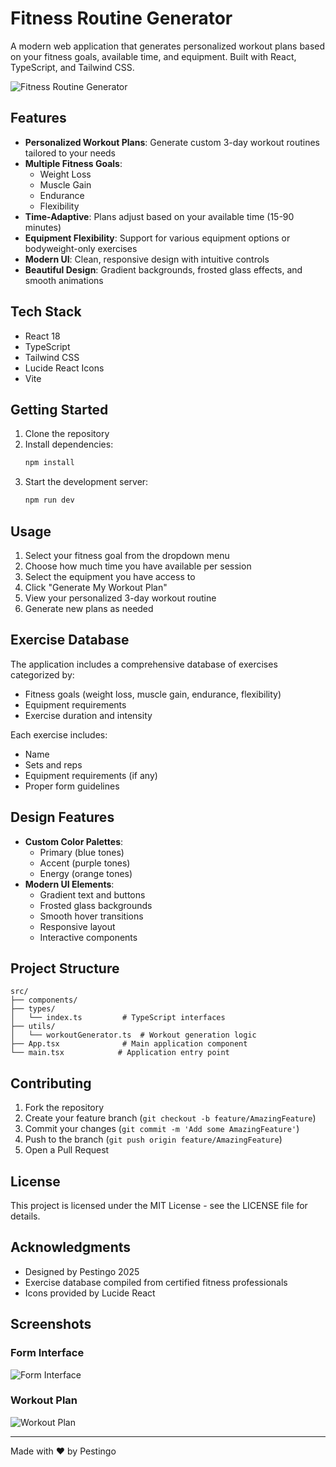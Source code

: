 # Fitness Routine Generator

A modern web application that generates personalized workout plans based on your fitness goals, available time, and equipment. Built with React, TypeScript, and Tailwind CSS.

![Fitness Routine Generator](https://images.unsplash.com/photo-1517836357463-d25dfeac3438?auto=format&fit=crop&q=80&w=1200)

## Features

- **Personalized Workout Plans**: Generate custom 3-day workout routines tailored to your needs
- **Multiple Fitness Goals**: 
  - Weight Loss
  - Muscle Gain
  - Endurance
  - Flexibility
- **Time-Adaptive**: Plans adjust based on your available time (15-90 minutes)
- **Equipment Flexibility**: Support for various equipment options or bodyweight-only exercises
- **Modern UI**: Clean, responsive design with intuitive controls
- **Beautiful Design**: Gradient backgrounds, frosted glass effects, and smooth animations

## Tech Stack

- React 18
- TypeScript
- Tailwind CSS
- Lucide React Icons
- Vite

## Getting Started

1. Clone the repository
2. Install dependencies:
   ```bash
   npm install
   ```
3. Start the development server:
   ```bash
   npm run dev
   ```

## Usage

1. Select your fitness goal from the dropdown menu
2. Choose how much time you have available per session
3. Select the equipment you have access to
4. Click "Generate My Workout Plan"
5. View your personalized 3-day workout routine
6. Generate new plans as needed

## Exercise Database

The application includes a comprehensive database of exercises categorized by:
- Fitness goals (weight loss, muscle gain, endurance, flexibility)
- Equipment requirements
- Exercise duration and intensity

Each exercise includes:
- Name
- Sets and reps
- Equipment requirements (if any)
- Proper form guidelines

## Design Features

- **Custom Color Palettes**:
  - Primary (blue tones)
  - Accent (purple tones)
  - Energy (orange tones)
- **Modern UI Elements**:
  - Gradient text and buttons
  - Frosted glass backgrounds
  - Smooth hover transitions
  - Responsive layout
  - Interactive components

## Project Structure

```
src/
├── components/
├── types/
│   └── index.ts         # TypeScript interfaces
├── utils/
│   └── workoutGenerator.ts  # Workout generation logic
├── App.tsx              # Main application component
└── main.tsx            # Application entry point
```

## Contributing

1. Fork the repository
2. Create your feature branch (`git checkout -b feature/AmazingFeature`)
3. Commit your changes (`git commit -m 'Add some AmazingFeature'`)
4. Push to the branch (`git push origin feature/AmazingFeature`)
5. Open a Pull Request

## License

This project is licensed under the MIT License - see the LICENSE file for details.

## Acknowledgments

- Designed by Pestingo 2025
- Exercise database compiled from certified fitness professionals
- Icons provided by Lucide React

## Screenshots

### Form Interface
![Form Interface](https://images.unsplash.com/photo-1595078475328-1ab05d0a6a0e?auto=format&fit=crop&q=80&w=1200)

### Workout Plan
![Workout Plan](https://images.unsplash.com/photo-1599058917212-d750089bc07e?auto=format&fit=crop&q=80&w=1200)

---

Made with ❤️ by Pestingo